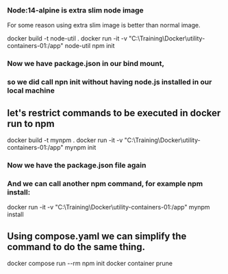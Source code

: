 ### Node:14-alpine is extra slim node image
For some reason using extra slim image is better than normal image.

docker build -t node-util .
docker run -it -v "C:\Training\Docker\utility-containers-01:/app" node-util npm init
### Now we have package.json in our bind mount, 
### so we did call npn init without having node.js installed in our local machine  

## let's restrict commands to be executed in docker run to npm <something>

docker build -t mynpm .
docker run -it -v "C:\Training\Docker\utility-containers-01:/app" mynpm init
### Now we have the package.json file again
### And we can call another npm command, for example **npm install**:
docker run -it -v "C:\Training\Docker\utility-containers-01:/app" mynpm install

## Using compose.yaml we can simplify the command to do the same thing.

docker compose run --rm npm init
docker container prune